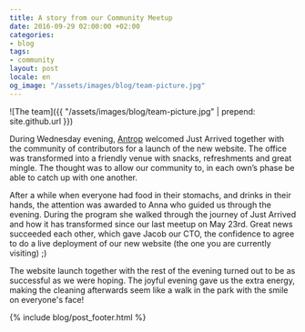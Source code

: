 ```yaml
---
title: A story from our Community Meetup
date: 2016-09-29 02:00:00 +02:00
categories:
- blog
tags:
- community
layout: post
locale: en
og_image: "/assets/images/blog/team-picture.jpg"
---
```


![The team]({{ "/assets/images/blog/team-picture.jpg" | prepend: site.github.url }})

During Wednesday evening, [Antrop](http://antrop.se/ "Antrop - Design Agency") welcomed Just Arrived together with the community of contributors for a launch of the new website. The office was transformed into a friendly venue with snacks, refreshments and great mingle. The thought was to allow our community to, in each own’s phase be able to catch up with one another.

After a while when everyone had food in their stomachs, and drinks in their hands, the attention was awarded to Anna who guided us through the evening. During the program she walked through the journey of Just Arrived and how it has transformed since our last meetup on May 23rd. Great news succeeded each other, which gave Jacob our CTO, the confidence to agree to do a live deployment of our new website (the one you are currently visiting) ;)

The website launch together with the rest of the evening turned out to be as successful as we were hoping. The joyful evening gave us the extra energy, making the cleaning afterwards seem like a walk in the park with the smile on everyone's face!

{% include blog/post_footer.html %}
